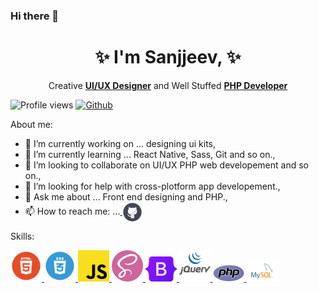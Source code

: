### Hi there 👋

<h1 align="center" style="text-align: center;">
  ✨  I'm Sanjjeev, ✨  
</h1>

<p align="center" style="text-align: center;">
  Creative <b><ins>UI/UX Designer</ins></b> and Well Stuffed <b><ins>PHP Developer</ins></b>
</p>

![Profile views](https://visitor-badge.glitch.me/badge?page_id=ag-sanjjeev)
[![Github](https://img.shields.io/github/followers/ag-sanjjeev?label=Follow&style=social)](https://github.com/ag-sanjjeev)

About me:

- 🔭 I’m currently working on ... designing ui kits,
- 🌱 I’m currently learning ... React Native, Sass, Git and so on.,
- 👯 I’m looking to collaborate on UI/UX PHP web developement and so on., 
- 🤔 I’m looking for help with cross-plotform app developement.,
- 💬 Ask me about ... Front end designing and PHP.,
- 📫 How to reach me: ...<a href = 'https://www.github.com/ag-sanjjeev'> <img width = '32px' align= 'center' src="/images/github-logo_1920.png"/></a>
  
Skills:

<a href='https://github.com/ag-sanjjeev?tab=repositories&q=&type=&language=html5&sort='>
	<img width ='50px' src ='/images/html5-logo_1920.png'> 
</a>

<a href='https://github.com/ag-sanjjeev?tab=repositories&q=&type=&language=css3&sort='>
	<img width ='50px' src ='/images/css3-logo_1920.png'> 
</a>

<a href='https://github.com/ag-sanjjeev?tab=repositories&q=&type=&language=javascript&sort='>
	<img width ='50px' src ='/images/javascript-logo_1280.png'> 
</a>

<a href='https://github.com/ag-sanjjeev?tab=repositories&q=&type=&language=sass&sort='>
	<img width ='50px' src ='/images/sass-logo.png'> 
</a>

<a href='https://github.com/ag-sanjjeev?tab=repositories&q=&type=&language=bootstrap&sort='>
	<img width ='50px' src ='/images/bootstrap-logo.svg'> 
</a>

<a href='https://github.com/ag-sanjjeev?tab=repositories&q=&type=&language=jquery&sort='>
	<img width ='50px' src ='/images/jquery-logo.png'> 
</a>

<a href='https://github.com/ag-sanjjeev?tab=repositories&q=&type=&language=php&sort='>
	<img width ='50px' src ='/images/php-logo.svg'> 
</a>

<a href='https://github.com/ag-sanjjeev?tab=repositories&q=&type=&language=mysql&sort='>
	<img width ='50px' src ='/images/mysql-logo.png'> 
</a>

<br>
